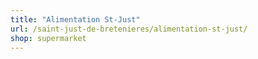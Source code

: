 ```yaml
---
title: "Alimentation St-Just"
url: /saint-just-de-bretenieres/alimentation-st-just/
shop: supermarket
---
```

